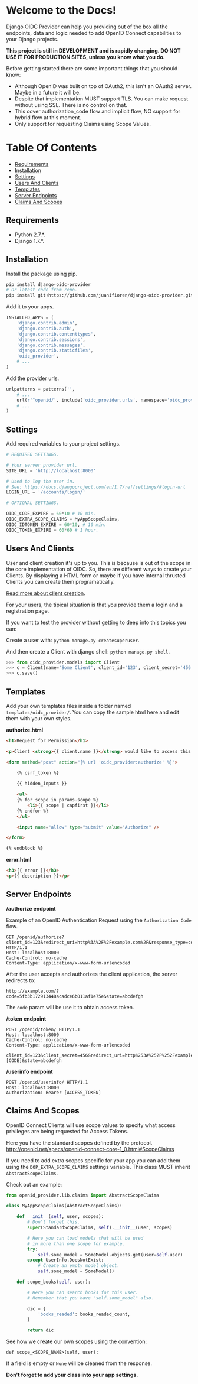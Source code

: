 # Welcome to the Docs!

Django OIDC Provider can help you providing out of the box all the endpoints, data and logic needed to add OpenID Connect capabilities to your Django projects.

**This project is still in DEVELOPMENT and is rapidly changing. DO NOT USE IT FOR PRODUCTION SITES, unless you know what you do.**

Before getting started there are some important things that you should know:
* Although OpenID was built on top of OAuth2, this isn't an OAuth2 server. Maybe in a future it will be.
* Despite that implementation MUST support TLS. You can make request without using SSL. There is no control on that.
* This cover authorization_code flow and implicit flow, NO support for hybrid flow at this moment.
* Only support for requesting Claims using Scope Values.

# Table Of Contents

- [Requirements](#requirements)
- [Installation](#installation)
- [Settings](#settings)
- [Users And Clients](#users-and-clients)
- [Templates](#templates)
- [Server Endpoints](#server-endpoints)
- [Claims And Scopes](#claims-and-scopes)

## Requirements

- Python 2.7.*.
- Django 1.7.*.

## Installation

Install the package using pip.

```bash
pip install django-oidc-provider
# Or latest code from repo.
pip install git+https://github.com/juanifioren/django-oidc-provider.git#egg=oidc_provider
```

Add it to your apps.

```python
INSTALLED_APPS = (
    'django.contrib.admin',
    'django.contrib.auth',
    'django.contrib.contenttypes',
    'django.contrib.sessions',
    'django.contrib.messages',
    'django.contrib.staticfiles',
    'oidc_provider',
    # ...
)
```

Add the provider urls.

```python
urlpatterns = patterns('',
    # ...
    url(r'^openid/', include('oidc_provider.urls', namespace='oidc_provider')),
    # ...
)
```

## Settings

Add required variables to your project settings.

```python
# REQUIRED SETTINGS.

# Your server provider url.
SITE_URL = 'http://localhost:8000'

# Used to log the user in.
# See: https://docs.djangoproject.com/en/1.7/ref/settings/#login-url
LOGIN_URL = '/accounts/login/'

# OPTIONAL SETTINGS.

OIDC_CODE_EXPIRE = 60*10 # 10 min.
OIDC_EXTRA_SCOPE_CLAIMS = MyAppScopeClaims,
OIDC_IDTOKEN_EXPIRE = 60*10, # 10 min.
OIDC_TOKEN_EXPIRE = 60*60 # 1 hour.
```

## Users And Clients

User and client creation it's up to you. This is because is out of the scope in the core implementation of OIDC.
So, there are different ways to create your Clients. By displaying a HTML form or maybe if you have internal thrusted Clients you can create them programatically.

[Read more about client creation](http://tools.ietf.org/html/rfc6749#section-2).

For your users, the tipical situation is that you provide them a login and a registration page.

If you want to test the provider without getting to deep into this topics you can:

Create a user with: ``python manage.py createsuperuser``.

And then create a Client with django shell: ``python manage.py shell``.

```python
>>> from oidc_provider.models import Client
>>> c = Client(name='Some Client', client_id='123', client_secret='456', response_type='code', redirect_uris=['http://example.com/'])
>>> c.save()
```

## Templates

Add your own templates files inside a folder named ``templates/oidc_provider/``.
You can copy the sample html here and edit them with your own styles.

**authorize.html**

```html
<h1>Request for Permission</h1>

<p>Client <strong>{{ client.name }}</strong> would like to access this information of you ...</p>

<form method="post" action="{% url 'oidc_provider:authorize' %}">
    
    {% csrf_token %}

    {{ hidden_inputs }}

    <ul>
    {% for scope in params.scope %}
        <li>{{ scope | capfirst }}</li>
    {% endfor %}
    </ul>

    <input name="allow" type="submit" value="Authorize" />

</form>

{% endblock %}
```

**error.html**

```html
<h3>{{ error }}</h3>
<p>{{ description }}</p>
```

## Server Endpoints

**/authorize endpoint**

Example of an OpenID Authentication Request using the ``Authorization Code`` flow.

```curl
GET /openid/authorize?client_id=123&redirect_uri=http%3A%2F%2Fexample.com%2F&response_type=code&scope=openid%20profile%20email&state=abcdefgh HTTP/1.1
Host: localhost:8000
Cache-Control: no-cache
Content-Type: application/x-www-form-urlencoded
```

After the user accepts and authorizes the client application, the server redirects to:

```curl
http://example.com/?code=5fb3b172913448acadce6b011af1e75e&state=abcdefgh
```

The ``code`` param will be use it to obtain access token.

**/token endpoint**

```curl
POST /openid/token/ HTTP/1.1
Host: localhost:8000
Cache-Control: no-cache
Content-Type: application/x-www-form-urlencoded
    client_id=123&client_secret=456&redirect_uri=http%253A%252F%252Fexample.com%252F&grant_type=authorization_code&code=[CODE]&state=abcdefgh
```

**/userinfo endpoint**

```curl
POST /openid/userinfo/ HTTP/1.1
Host: localhost:8000
Authorization: Bearer [ACCESS_TOKEN]
```

## Claims And Scopes

OpenID Connect Clients will use scope values to specify what access privileges are being requested for Access Tokens.

Here you have the standard scopes defined by the protocol.
http://openid.net/specs/openid-connect-core-1_0.html#ScopeClaims

If you need to add extra scopes specific for your app you can add them using the ``DOP_EXTRA_SCOPE_CLAIMS`` settings variable.
This class MUST inherit ``AbstractScopeClaims``.

Check out an example:

```python
from openid_provider.lib.claims import AbstractScopeClaims

class MyAppScopeClaims(AbstractScopeClaims):

    def __init__(self, user, scopes):
        # Don't forget this.
        super(StandardScopeClaims, self).__init__(user, scopes)

        # Here you can load models that will be used
        # in more than one scope for example.
        try:
            self.some_model = SomeModel.objects.get(user=self.user)
        except UserInfo.DoesNotExist:
            # Create an empty model object.
            self.some_model = SomeModel()

    def scope_books(self, user):

        # Here you can search books for this user.
        # Remember that you have "self.some_model" also.

        dic = {
            'books_readed': books_readed_count,
        }

        return dic
```

See how we create our own scopes using the convention:

``def scope_<SCOPE_NAME>(self, user):``

If a field is empty or ``None`` will be cleaned from the response.

**Don't forget to add your class into your app settings.**
